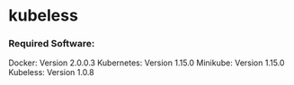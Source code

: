 # kubeless

### Required Software:
Docker: Version 2.0.0.3
Kubernetes: Version 1.15.0
Minikube: Version 1.15.0
Kubeless: Version 1.0.8
